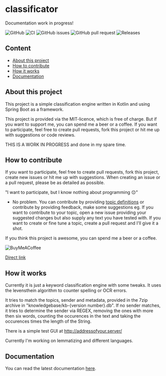 # classificator
Documentation work in progress!

![GitHub](https://img.shields.io/github/license/Cuupa/classificator) ![CI](https://github.com/Cuupa/classificator/workflows/CI/badge.svg) ![GitHub issues](https://img.shields.io/github/issues-raw/Cuupa/classificator) ![GitHub pull request](https://img.shields.io/github/issues-pr-raw/Cuupa/classificator) ![Releases](https://img.shields.io/github/v/release/cuupa/classificator)

## Content
- [About this project](https://github.com/Cuupa/classificator#about-this-project)
- [How to contribute](https://github.com/Cuupa/classificator#how-to-contribute)
- [How it works](https://github.com/Cuupa/classificator#how-it-works)
- [Documentation](https://github.com/Cuupa/classificator#documentation)

## About this project

This project is a simple classification engine written in Kotlin and using Spring Boot as a framework.

This project is provided via the MIT-licence, which is free of charge. But if you want to support me, you can spend me a
beer or a coffee. If you want to participate, feel free to create pull requests, fork this project or hit me up with
suggestions or code reviews.

THIS IS A WORK IN PROGRESS and done in my spare time.

## How to contribute
If you want to participate, feel free to create pull requests, fork this project, create new issues or hit me up with suggestions.
When creating an issue or a pull request, please be as detailed as possible.

"I want to participate, but I know nothing about programming 😔"
- No problem. You can contribute by
  providing [topic definitions](https://github.com/Cuupa/classificator/tree/master/knowledgebase) or contribute by
  providing feedback, make some suggestions eg. If you want to contribute to your topic, open a new issue providing your
  suggested changes but also supply any text you have tested with. If you want to create or fine tune a topic, create a
  pull request and I'll give it a shot.

If you think this project is awesome, you can spend me a beer or a coffee.

![BuyMeACoffee](https://img.shields.io/badge/Support%20%20me-Buy%20me%20a%20coffee-success?logo=buymeacoffee&link=https://buymeacoff.ee/Cuupa)

[Direct link](https://buymeacoff.ee/Cuupa)

## How it works

Currently it is just a keyword classification engine with some tweaks. It uses the levensthein algorithm to counter
spelling or OCR errors.

It tries to match the topics, sender and metadata, provided in the 7zip archive in "knowledgebase/kb-{version
number}.db". If no sender matches, it tries to determine the sender via REGEX, removing the ones with more then six
words, counting the occurences in the text and taking the occurences times the length of the String.

There is a simple test GUI at http://addressofyour.server/

Currently I'm working on lemmatizing and different languages.

## Documentation
You can read the latest documentation [here](https://github.com/Cuupa/classificator/blob/master/documentation/README.adoc).